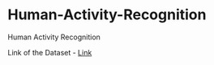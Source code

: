 # Human-Activity-Recognition
Human Activity Recognition 

Link of the Dataset - [Link](https://drive.google.com/file/d/1xWkVf8-Ksm0EjwXbET3lK3NpKR8x-SeA/view?usp=sharing)

